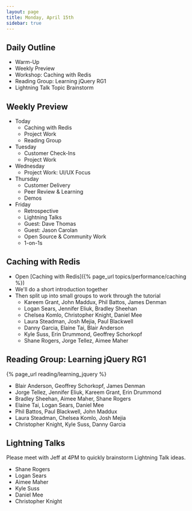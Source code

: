 ```yaml
---
layout: page
title: Monday, April 15th
sidebar: true
---
```


## Daily Outline

* Warm-Up
* Weekly Preview
* Workshop: Caching with Redis
* Reading Group: Learning jQuery RG1
* Lightning Talk Topic Brainstorm

## Weekly Preview

* Today
  * Caching with Redis
  * Project Work
  * Reading Group
* Tuesday
  * Customer Check-Ins
  * Project Work
* Wednesday
  * Project Work: UI/UX Focus
* Thursday
  * Customer Delivery
  * Peer Review & Learning
  * Demos
* Friday
  * Retrospective
  * Lightning Talks
  * Guest: Dave Thomas
  * Guest: Jason Carolan
  * Open Source & Community Work
  * 1-on-1s

## Caching with Redis

* Open [Caching with Redis]({% page_url topics/performance/caching %})
* We'll do a short introduction together
* Then split up into small groups to work through the tutorial
  * Kareem Grant, John Maddux, Phil Battos, James Denman
  * Logan Sears, Jennifer Eliuk, Bradley Sheehan
  * Chelsea Komlo, Christopher Knight, Daniel Mee
  * Laura Steadman, Josh Mejia, Paul Blackwell
  * Danny Garcia, Elaine Tai, Blair Anderson
  * Kyle Suss, Erin Drummond, Geoffrey Schorkopf
  * Shane Rogers, Jorge Tellez, Aimee Maher

## Reading Group: Learning jQuery RG1

{% page_url reading/learning_jquery %}

* Blair Anderson, Geoffrey Schorkopf, James Denman
* Jorge Tellez, Jennifer Eliuk, Kareem Grant, Erin Drummond
* Bradley Sheehan, Aimee Maher, Shane Rogers
* Elaine Tai, Logan Sears, Daniel Mee
* Phil Battos, Paul Blackwell, John Maddux
* Laura Steadman, Chelsea Komlo, Josh Mejia
* Christopher Knight, Kyle Suss, Danny Garcia

## Lightning Talks

Please meet with Jeff at 4PM to quickly brainstorm Lightning Talk ideas.

* Shane Rogers
* Logan Sears
* Aimee Maher
* Kyle Suss
* Daniel Mee
* Christopher Knight